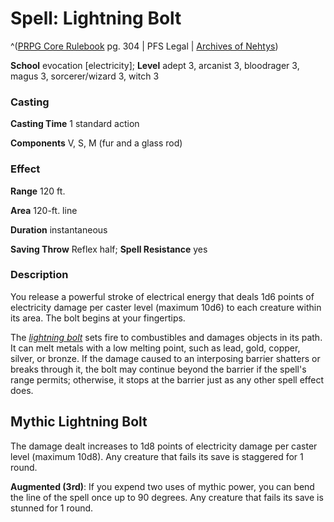 # Spell: Lightning Bolt

^([PRPG Core Rulebook][ss-lightning-bolt] pg. 304 | PFS Legal | [Archives of Nehtys][sn-lightning-bolt])

**School** evocation [electricity]; **Level** adept 3, arcanist 3, bloodrager 3, magus 3, sorcerer/wizard 3, witch 3

### Casting

**Casting Time** 1 standard action  

**Components** V, S, M (fur and a glass rod)

### Effect

**Range** 120 ft.  

**Area** 120-ft. line  

**Duration** instantaneous  

**Saving Throw** Reflex half; **Spell Resistance** yes

### Description

You release a powerful stroke of electrical energy that deals 1d6 points of electricity damage per caster level (maximum 10d6) to each creature within its area. The bolt begins at your fingertips.  

The _[lightning bolt]_ sets fire to combustibles and damages objects in its path. It can melt metals with a low melting point, such as lead, gold, copper, silver, or bronze. If the damage caused to an interposing barrier shatters or breaks through it, the bolt may continue beyond the barrier if the spell's range permits; otherwise, it stops at the barrier just as any other spell effect does.

## Mythic Lightning Bolt

The damage dealt increases to 1d8 points of electricity damage per caster level (maximum 10d8). Any creature that fails its save is staggered for 1 round.   

**Augmented (3rd)**: If you expend two uses of mythic power, you can bend the line of the spell once up to 90 degrees. Any creature that fails its save is stunned for 1 round.

[ss-lightning-bolt]: http://paizo.com/pathfinderRPG/v57
[sn-lightning-bolt]: http://www.archivesofnethys.com/SpellDisplay.aspx?ItemName=Lightning%20Bolt
[lightning bolt]: http://www.archivesofnethys.com/SpellDisplay.aspx?ItemName=lightning%20bolt